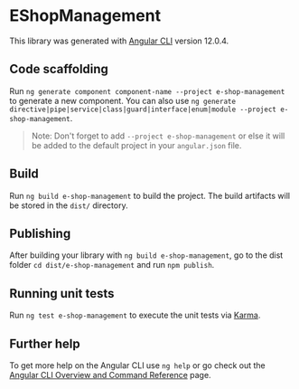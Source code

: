 # EShopManagement

This library was generated with [Angular CLI](https://github.com/angular/angular-cli) version 12.0.4.

## Code scaffolding

Run `ng generate component component-name --project e-shop-management` to generate a new component. You can also use `ng generate directive|pipe|service|class|guard|interface|enum|module --project e-shop-management`.
> Note: Don't forget to add `--project e-shop-management` or else it will be added to the default project in your `angular.json` file. 

## Build

Run `ng build e-shop-management` to build the project. The build artifacts will be stored in the `dist/` directory.

## Publishing

After building your library with `ng build e-shop-management`, go to the dist folder `cd dist/e-shop-management` and run `npm publish`.

## Running unit tests

Run `ng test e-shop-management` to execute the unit tests via [Karma](https://karma-runner.github.io).

## Further help

To get more help on the Angular CLI use `ng help` or go check out the [Angular CLI Overview and Command Reference](https://angular.io/cli) page.
